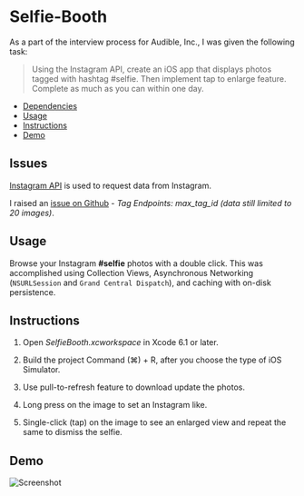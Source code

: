 # Selfie-Booth

As a part of the interview process for Audible, Inc., I was given the following task:

>Using the Instagram API, create an iOS app that displays photos tagged with hashtag #selfie. Then implement tap to enlarge feature. Complete as much as you can within one day.


- [Dependencies](#dependencies)
- [Usage](#usage)
- [Instructions](#instructions)
- [Demo](#demo)

## Issues 

[Instagram API](http://instagram.com/developer/) is used to request data from Instagram.

I raised an [issue on Github](https://github.com/Instagram/instagram-ruby-gem/issues/140) - *Tag Endpoints: max_tag_id (data still limited to 20 images)*.

## Usage

Browse your Instagram **#selfie** photos with a double click. This was accomplished using Collection Views, Asynchronous Networking (`NSURLSession` and `Grand Central Dispatch`), and caching with on-disk persistence.

## Instructions 

1) Open *SelfieBooth.xcworkspace* in Xcode 6.1 or later.

2) Build the project Command (⌘) + R, after you choose the type of iOS Simulator.

3) Use pull-to-refresh feature to download update the photos.

4) Long press on the image to set an Instagram like.

5) Single-click (tap) on the image to see an enlarged view and repeat the same to dismiss the selfie.

## Demo
![Screenshot](http://i.imgur.com/thjWsSh.gif)
